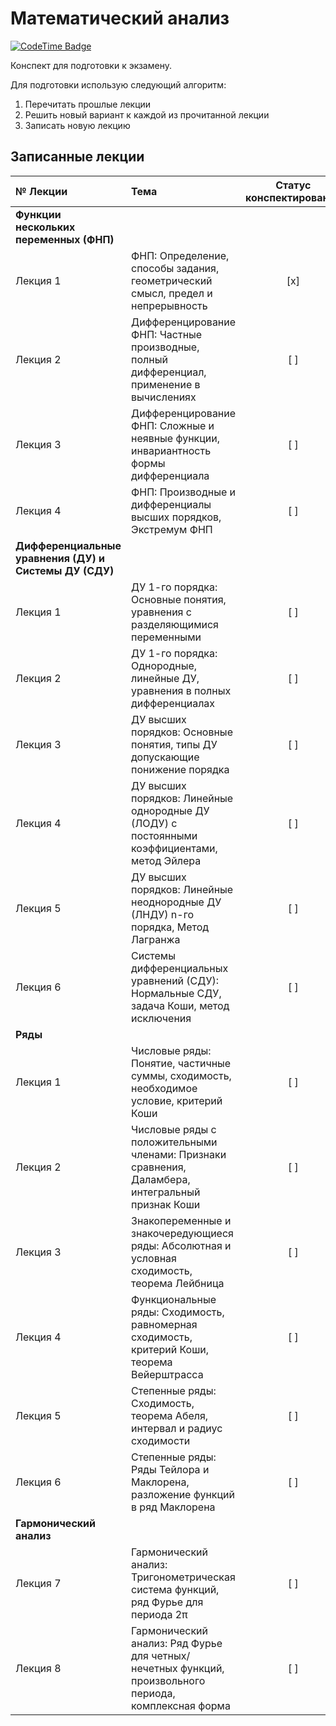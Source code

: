 # Математический анализ

[![CodeTime Badge](https://img.shields.io/endpoint?style=social&color=222&url=https%3A%2F%2Fapi.codetime.dev%2Fv3%2Fusers%2Fshield%3Fuid%3D24192%26project%3Dmatan-2)](https://codetime.dev)

Конспект для подготовки к экзамену.

Для подготовки использую следующий алгоритм:

1. Перечитать прошлые лекции
2. Решить новый вариант к каждой из прочитанной лекции
3. Записать новую лекцию

## Записанные лекции

| № Лекции                                               | Тема                                                                                                  | Статус конспектирования |
| :----------------------------------------------------- | :---------------------------------------------------------------------------------------------------- | :---------------------: |
| **Функции нескольких переменных (ФНП)**                |                                                                                                       |                         |
| Лекция 1                                               | ФНП: Определение, способы задания, геометрический смысл, предел и непрерывность                       |           [x]           |
| Лекция 2                                               | Дифференцирование ФНП: Частные производные, полный дифференциал, применение в вычислениях             |           [ ]           |
| Лекция 3                                               | Дифференцирование ФНП: Сложные и неявные функции, инвариантность формы дифференциала                  |           [ ]           |
| Лекция 4                                               | ФНП: Производные и дифференциалы высших порядков, Экстремум ФНП                                       |           [ ]           |
| **Дифференциальные уравнения (ДУ) и Системы ДУ (СДУ)** |                                                                                                       |                         |
| Лекция 1                                               | ДУ 1-го порядка: Основные понятия, уравнения с разделяющимися переменными                             |           [ ]           |
| Лекция 2                                               | ДУ 1-го порядка: Однородные, линейные ДУ, уравнения в полных дифференциалах                           |           [ ]           |
| Лекция 3                                               | ДУ высших порядков: Основные понятия, типы ДУ допускающие понижение порядка                           |           [ ]           |
| Лекция 4                                               | ДУ высших порядков: Линейные однородные ДУ (ЛОДУ) с постоянными коэффициентами, метод Эйлера          |           [ ]           |
| Лекция 5                                               | ДУ высших порядков: Линейные неоднородные ДУ (ЛНДУ) n-го порядка, Метод Лагранжа                      |           [ ]           |
| Лекция 6                                               | Системы дифференциальных уравнений (СДУ): Нормальные СДУ, задача Коши, метод исключения               |           [ ]           |
| **Ряды**                                               |                                                                                                       |                         |
| Лекция 1                                               | Числовые ряды: Понятие, частичные суммы, сходимость, необходимое условие, критерий Коши               |           [ ]           |
| Лекция 2                                               | Числовые ряды с положительными членами: Признаки сравнения, Даламбера, интегральный признак Коши      |           [ ]           |
| Лекция 3                                               | Знакопеременные и знакочередующиеся ряды: Абсолютная и условная сходимость, теорема Лейбница          |           [ ]           |
| Лекция 4                                               | Функциональные ряды: Сходимость, равномерная сходимость, критерий Коши, теорема Вейерштрасса          |           [ ]           |
| Лекция 5                                               | Степенные ряды: Сходимость, теорема Абеля, интервал и радиус сходимости                               |           [ ]           |
| Лекция 6                                               | Степенные ряды: Ряды Тейлора и Маклорена, разложение функций в ряд Маклорена                          |           [ ]           |
| **Гармонический анализ**                               |                                                                                                       |                         |
| Лекция 7                                               | Гармонический анализ: Тригонометрическая система функций, ряд Фурье для периода 2π                    |           [ ]           |
| Лекция 8                                               | Гармонический анализ: Ряд Фурье для четных/нечетных функций, произвольного периода, комплексная форма |           [ ]           |

